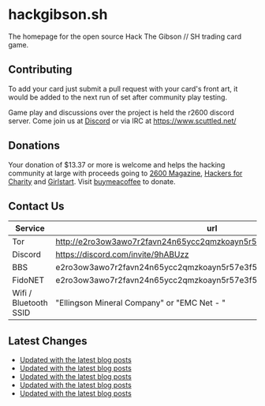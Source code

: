 # hackgibson.sh
The homepage for the open source Hack The Gibson // SH trading card game.


## Contributing

To add your card just submit a pull request with your card's front art, it would be added to the next run of set after community play testing.

Game play and discussions over the project is held the r2600 discord server. Come join us at [Discord](https://discord.com/invite/9hABUzz) or via IRC at https://www.scuttled.net/


## Donations

Your donation of $13.37 or more is welcome and helps the hacking community at large with proceeds going to [2600 Magazine](https://2600.com/), [Hackers for Charity](https://hackersforcharity.org) and [Girlstart](https://girlstart.org).  Visit [buymeacoffee](https://www.buymeacoffee.com/hackgibson.sh) to donate.


## Contact Us

Service | url
-|-
Tor | http://e2ro3ow3awo7r2favn24n65ycc2qmzkoayn5r57e3f56nvjwdcgg32ad.onion
Discord | https://discord.com/invite/9hABUzz
BBS | e2ro3ow3awo7r2favn24n65ycc2qmzkoayn5r57e3f56nvjwdcgg32ad.onion:23
FidoNET | e2ro3ow3awo7r2favn24n65ycc2qmzkoayn5r57e3f56nvjwdcgg32ad.onion:24554
Wifi / Bluetooth SSID | "Ellingson Mineral Company" or "EMC Net - <fidonet address>"

## Latest Changes
<!-- BLOG-POST-LIST:START -->
- [Updated with the latest blog posts](https://github.com/DFW2600/hackgibson.sh/commit/04a3cf23d2713bf7535f238a4d90cae8c8df95cc)
- [Updated with the latest blog posts](https://github.com/DFW2600/hackgibson.sh/commit/3f7d2ebceabb5a1aacd4a9c22090ae696b85bc2f)
- [Updated with the latest blog posts](https://github.com/DFW2600/hackgibson.sh/commit/307a7f7389c98670e20936ac47621a307e894f5d)
- [Updated with the latest blog posts](https://github.com/DFW2600/hackgibson.sh/commit/70444d785800dfd9da74035de1a6c8ea1ea68b9f)
- [Updated with the latest blog posts](https://github.com/DFW2600/hackgibson.sh/commit/12a5485a1475739ead0dbba20690991b7a661278)
<!-- BLOG-POST-LIST:END -->
